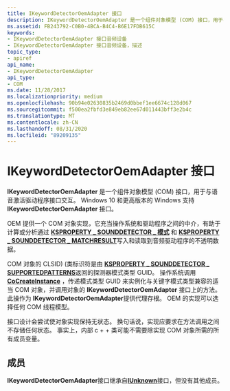 ```yaml
---
title: IKeywordDetectorOemAdapter 接口
description: IKeywordDetectorOemAdapter 是一个组件对象模型 (COM) 接口，用于与语音激活驱动程序接口交互。 Windows 10 和更高版本的 Windows 支持 IKeywordDetectorOemAdapter 接口。
ms.assetid: FB243792-C0B0-4BCA-B4C4-B6E17FDB615C
keywords:
- IKeywordDetectorOemAdapter 接口音频设备
- IKeywordDetectorOemAdapter 接口音频设备，描述
topic_type:
- apiref
api_name:
- IKeywordDetectorOemAdapter
api_type:
- COM
ms.date: 11/28/2017
ms.localizationpriority: medium
ms.openlocfilehash: 90b94e02630835b2469d0bbef1ee6674c128d067
ms.sourcegitcommit: f500ea2fbfd3e849eb82ee67d011443bff3e2b4c
ms.translationtype: MT
ms.contentlocale: zh-CN
ms.lasthandoff: 08/31/2020
ms.locfileid: "89209135"
---
```

# <a name="ikeyworddetectoroemadapter-interface"></a>IKeywordDetectorOemAdapter 接口


**IKeywordDetectorOemAdapter** 是一个组件对象模型 (COM) 接口，用于与语音激活驱动程序接口交互。 Windows 10 和更高版本的 Windows 支持 **IKeywordDetectorOemAdapter** 接口。

OEM 提供一个 COM 对象实现，它充当操作系统和驱动程序之间的中介，有助于计算或分析通过 [**KSPROPERTY \_ SOUNDDETECTOR \_ 模式**](ksproperty-sounddetector-patterns.md) 和 [**KSPROPERTY \_ SOUNDDETECTOR \_ MATCHRESULT**](ksproperty-sounddetector-matchresult.md)写入和读取到音频驱动程序的不透明数据。

COM 对象的 CLSID)  (类标识符是由 [**KSPROPERTY \_ SOUNDDETECTOR \_ SUPPORTEDPATTERNS**](ksproperty-sounddetector-supportedpatterns.md)返回的探测器模式类型 GUID。 操作系统调用 [**CoCreateInstance**](/windows/desktop/api/combaseapi/nf-combaseapi-cocreateinstance) ，传递模式类型 GUID 来实例化与关键字模式类型兼容的适当 COM 对象，并调用对象的 **IKeywordDetectorOemAdapter** 接口上的方法。 此操作为 **IKeywordDetectorOemAdapter**提供代理存根。 OEM 的实现可以选择任何 COM 线程模型。

接口设计会尝试使对象实现保持无状态。 换句话说，实现应要求在方法调用之间不存储任何状态。 事实上，内部 c + + 类可能不需要除实现 COM 对象所需的所有成员变量。

<a name="members"></a>成员
-------

**IKeywordDetectorOemAdapter**接口继承自[**IUnknown**](/windows/desktop/api/unknwn/nn-unknwn-iunknown)接口，但没有其他成员。

 

